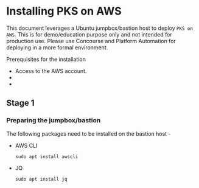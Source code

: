# Installing PKS on AWS
This document leverages a Ubuntu jumpbox/bastion host to deploy `PKS on AWS`. This is for demo/education purpose only and not intended for production use. Please use Concourse and Platform Automation for deploying in a more formal environment. 

Prerequisites for the installation

* Access to the AWS account. 
*  
*  

## Stage 1
### Preparing the jumpbox/bastion
 The following packages need to be installed on the bastion host - 
 * AWS CLI
	```console
	sudo apt install awscli
	```
* JQ
	```console
	sudo apt install jq
	```
<!--stackedit_data:
eyJoaXN0b3J5IjpbMTczOTg1MjEzOF19
-->